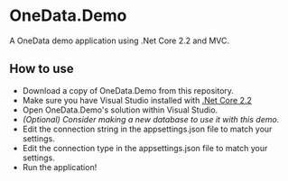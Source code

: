 # OneData.Demo
A OneData demo application using .Net Core 2.2 and MVC.

## How to use
* Download a copy of OneData.Demo from this repository.
* Make sure you have Visual Studio installed with [.Net Core 2.2](https://dotnet.microsoft.com/download/thank-you/dotnet-sdk-2.2.106-windows-x64-installer)
* Open OneData.Demo's solution within Visual Studio.
* *(Optional) Consider making a new database to use it with this demo.*
* Edit the connection string in the appsettings.json file to match your settings.
* Edit the connection type in the appsettings.json file to match your settings.
* Run the application!
